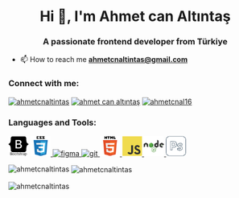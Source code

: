 
<h1 align="center">Hi 👋, I'm Ahmet can Altıntaş</h1>
<h3 align="center">A passionate frontend developer from Türkiye</h3>

- 📫 How to reach me **ahmetcnaltintas@gmail.com**

<h3 align="left">Connect with me:</h3>
<p align="left">
<a href="https://codepen.io/ahmetcnaltintas" target="blank"><img align="center" src="https://raw.githubusercontent.com/rahuldkjain/github-profile-readme-generator/master/src/images/icons/Social/codepen.svg" alt="ahmetcnaltintas" height="30" width="40" /></a>
<a href="[linkedin.com/in/ahmet-can-altıntaş-320275284](https://www.linkedin.com/in/ahmet-can-alt%C4%B1nta%C5%9F-320275284)" target="blank"><img align="center" src="https://raw.githubusercontent.com/rahuldkjain/github-profile-readme-generator/master/src/images/icons/Social/linked-in-alt.svg" alt="ahmet can altıntaş" height="30" width="40" /></a>
<a href="https://instagram.com/ahmetcnal16" target="blank"><img align="center" src="https://raw.githubusercontent.com/rahuldkjain/github-profile-readme-generator/master/src/images/icons/Social/instagram.svg" alt="ahmetcnal16" height="30" width="40" /></a>
</p>

<h3 align="left">Languages and Tools:</h3>
 <img src="https://raw.githubusercontent.com/devicons/devicon/master/icons/bootstrap/bootstrap-plain-wordmark.svg" alt="bootstrap" width="40" height="40"/> </a> <a href="https://www.w3schools.com/css/" target="_blank" rel="noreferrer"> <img src="https://raw.githubusercontent.com/devicons/devicon/master/icons/css3/css3-original-wordmark.svg" alt="css3" width="40" height="40"/> </a> <a href="https://www.figma.com/" target="_blank" rel="noreferrer"> <img src="https://www.vectorlogo.zone/logos/figma/figma-icon.svg" alt="figma" width="40" height="40"/> </a> <a href="https://git-scm.com/" target="_blank" rel="noreferrer"> <img src="https://www.vectorlogo.zone/logos/git-scm/git-scm-icon.svg" alt="git" width="40" height="40"/> </a> <a href="https://www.w3.org/html/" target="_blank" rel="noreferrer"> <img src="https://raw.githubusercontent.com/devicons/devicon/master/icons/html5/html5-original-wordmark.svg" alt="html5" width="40" height="40"/> </a> <a href="https://developer.mozilla.org/en-US/docs/Web/JavaScript" target="_blank" rel="noreferrer"> <img src="https://raw.githubusercontent.com/devicons/devicon/master/icons/javascript/javascript-original.svg" alt="javascript" width="40" height="40"/> </a> <a href="https://nodejs.org" target="_blank" rel="noreferrer"> <img src="https://raw.githubusercontent.com/devicons/devicon/master/icons/nodejs/nodejs-original-wordmark.svg" alt="nodejs" width="40" height="40"/> </a> <a href="https://www.photoshop.com/en" target="_blank" rel="noreferrer"> <img src="https://raw.githubusercontent.com/devicons/devicon/master/icons/photoshop/photoshop-line.svg" alt="photoshop" width="40" height="40"/> </a> </p>

<p><img align="left" src="https://github-readme-stats.vercel.app/api/top-langs?username=ahmetcnaltintas&show_icons=true&locale=en&layout=compact" alt="ahmetcnaltintas" /></p>

<p>&nbsp;<img align="center" src="https://github-readme-stats.vercel.app/api?username=ahmetcnaltintas&show_icons=true&locale=en" alt="ahmetcnaltintas" /></p>

<p><img align="center" src="https://github-readme-streak-stats.herokuapp.com/?user=ahmetcnaltintas&" alt="ahmetcnaltintas" /></p>
